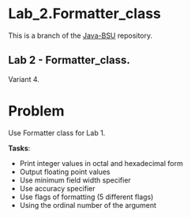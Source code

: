 # Lab_2.Formatter_class
This is a branch of the [Java-BSU](https://github.com/asenyarb/Java-BSU/) repository.

## Lab 2 - **Formatter_class**.
Variant 4.
# Problem
Use Formatter class for Lab 1.

**Tasks**:
-   Print integer values in octal and hexadecimal form
-	Output floating point values
-   Use minimum field width specifier
-   Use accuracy specifier
-   Use flags of formatting (5 different flags)
-   Using the ordinal number of the argument

